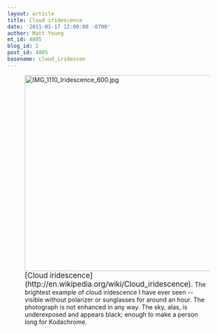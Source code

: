 ```yaml
---
layout: article
title: Cloud iridescence
date: '2011-01-17 12:00:00 -0700'
author: Matt Young
mt_id: 4805
blog_id: 2
post_id: 4805
basename: cloud_iridescen
---
```

<figure>
<img src="http://pandasthumb.org/archives/2010/11/23/IMG_1110_Iridescence_600.jpg" alt="IMG_1110_Iridescence_600.jpg" width="600" height="450" />
<figcaption markdown="span">
<big>[Cloud iridescence](http://en.wikipedia.org/wiki/Cloud_iridescence).</big> The brightest example of cloud iridescence I have ever seen -- visible without polarizer or sunglasses for around an hour. The photograph is not enhanced in any way. The sky, alas, is underexposed and appears black; enough to make a person long for Kodachrome.

</figcaption>
</figure>
